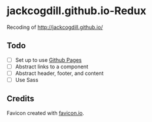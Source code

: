 # jackcogdill.github.io-Redux
Recoding of http://jackcogdill.github.io/

## Todo

- [ ] Set up to use [Github Pages](https://github.com/facebook/create-react-app/blob/master/packages/react-scripts/template/README.md#github-pages)
- [ ] Abstract links to a component
- [ ] Abstract header, footer, and content
- [ ] Use Sass

## Credits

Favicon created with [favicon.io](https://favicon.io/).
